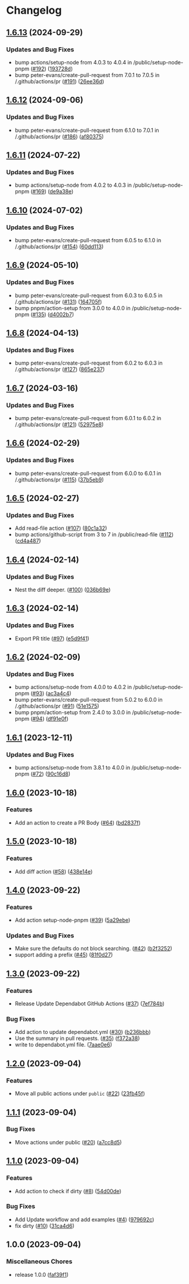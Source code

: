 # Changelog

## [1.6.13](https://github.com/streetsidesoftware/actions/compare/v1.6.12...v1.6.13) (2024-09-29)


### Updates and Bug Fixes

* bump actions/setup-node from 4.0.3 to 4.0.4 in /public/setup-node-pnpm ([#192](https://github.com/streetsidesoftware/actions/issues/192)) ([193728d](https://github.com/streetsidesoftware/actions/commit/193728d46b4587bee4656ec2de7f7753cfac5b05))
* bump peter-evans/create-pull-request from 7.0.1 to 7.0.5 in /.github/actions/pr ([#191](https://github.com/streetsidesoftware/actions/issues/191)) ([26ee36d](https://github.com/streetsidesoftware/actions/commit/26ee36d7f2ff83fe33aafb2e7d42485077a044c9))

## [1.6.12](https://github.com/streetsidesoftware/actions/compare/v1.6.11...v1.6.12) (2024-09-06)


### Updates and Bug Fixes

* bump peter-evans/create-pull-request from 6.1.0 to 7.0.1 in /.github/actions/pr ([#186](https://github.com/streetsidesoftware/actions/issues/186)) ([af80375](https://github.com/streetsidesoftware/actions/commit/af803752f9d73c3f855ae4de08509bd02b44174a))

## [1.6.11](https://github.com/streetsidesoftware/actions/compare/v1.6.10...v1.6.11) (2024-07-22)


### Updates and Bug Fixes

* bump actions/setup-node from 4.0.2 to 4.0.3 in /public/setup-node-pnpm ([#169](https://github.com/streetsidesoftware/actions/issues/169)) ([de9a38e](https://github.com/streetsidesoftware/actions/commit/de9a38e86cace315c2a6ee5868c0cc1571ffc1f8))

## [1.6.10](https://github.com/streetsidesoftware/actions/compare/v1.6.9...v1.6.10) (2024-07-02)


### Updates and Bug Fixes

* bump peter-evans/create-pull-request from 6.0.5 to 6.1.0 in /.github/actions/pr ([#154](https://github.com/streetsidesoftware/actions/issues/154)) ([60dd113](https://github.com/streetsidesoftware/actions/commit/60dd113575d89dc7b601f6ce3e7962396cd17d93))

## [1.6.9](https://github.com/streetsidesoftware/actions/compare/v1.6.8...v1.6.9) (2024-05-10)


### Updates and Bug Fixes

* bump peter-evans/create-pull-request from 6.0.3 to 6.0.5 in /.github/actions/pr ([#131](https://github.com/streetsidesoftware/actions/issues/131)) ([164705f](https://github.com/streetsidesoftware/actions/commit/164705f3c8b5b2c54cae2111f01d4016152ad181))
* bump pnpm/action-setup from 3.0.0 to 4.0.0 in /public/setup-node-pnpm ([#135](https://github.com/streetsidesoftware/actions/issues/135)) ([d4002b7](https://github.com/streetsidesoftware/actions/commit/d4002b7833dd20215f03ce09bfd95de56bd5c211))

## [1.6.8](https://github.com/streetsidesoftware/actions/compare/v1.6.7...v1.6.8) (2024-04-13)


### Updates and Bug Fixes

* bump peter-evans/create-pull-request from 6.0.2 to 6.0.3 in /.github/actions/pr ([#127](https://github.com/streetsidesoftware/actions/issues/127)) ([865e237](https://github.com/streetsidesoftware/actions/commit/865e237c41ef2aac69e382326e617725087e37bc))

## [1.6.7](https://github.com/streetsidesoftware/actions/compare/v1.6.6...v1.6.7) (2024-03-16)


### Updates and Bug Fixes

* bump peter-evans/create-pull-request from 6.0.1 to 6.0.2 in /.github/actions/pr ([#121](https://github.com/streetsidesoftware/actions/issues/121)) ([52975e8](https://github.com/streetsidesoftware/actions/commit/52975e8b6e3592a2b707c528845b2b34053d7e23))

## [1.6.6](https://github.com/streetsidesoftware/actions/compare/v1.6.5...v1.6.6) (2024-02-29)


### Updates and Bug Fixes

* bump peter-evans/create-pull-request from 6.0.0 to 6.0.1 in /.github/actions/pr ([#115](https://github.com/streetsidesoftware/actions/issues/115)) ([37b5eb9](https://github.com/streetsidesoftware/actions/commit/37b5eb9618bdaff1a5b8eb8dd7a0cfcf8eaf1dbe))

## [1.6.5](https://github.com/streetsidesoftware/actions/compare/v1.6.4...v1.6.5) (2024-02-27)


### Updates and Bug Fixes

* Add read-file action ([#107](https://github.com/streetsidesoftware/actions/issues/107)) ([80c1a32](https://github.com/streetsidesoftware/actions/commit/80c1a325954ac7ee1fe76c5c8f26f0231abf13a4))
* bump actions/github-script from 3 to 7 in /public/read-file ([#112](https://github.com/streetsidesoftware/actions/issues/112)) ([cd4a487](https://github.com/streetsidesoftware/actions/commit/cd4a4877f3255ea09743725185b64ef6aa28e09e))

## [1.6.4](https://github.com/streetsidesoftware/actions/compare/v1.6.3...v1.6.4) (2024-02-14)


### Updates and Bug Fixes

* Nest the diff deeper. ([#100](https://github.com/streetsidesoftware/actions/issues/100)) ([036b69e](https://github.com/streetsidesoftware/actions/commit/036b69e8bf0c7a1c251644151dab93752da3f466))

## [1.6.3](https://github.com/streetsidesoftware/actions/compare/v1.6.2...v1.6.3) (2024-02-14)


### Updates and Bug Fixes

* Export PR title ([#97](https://github.com/streetsidesoftware/actions/issues/97)) ([e5d9f41](https://github.com/streetsidesoftware/actions/commit/e5d9f4129a35484b0a431f83d657228c92f2e639))

## [1.6.2](https://github.com/streetsidesoftware/actions/compare/v1.6.1...v1.6.2) (2024-02-09)


### Updates and Bug Fixes

* bump actions/setup-node from 4.0.0 to 4.0.2 in /public/setup-node-pnpm ([#93](https://github.com/streetsidesoftware/actions/issues/93)) ([ac3a4c4](https://github.com/streetsidesoftware/actions/commit/ac3a4c4f1dff43a5b95e0a865810f3ea900c03ed))
* bump peter-evans/create-pull-request from 5.0.2 to 6.0.0 in /.github/actions/pr ([#91](https://github.com/streetsidesoftware/actions/issues/91)) ([51e1575](https://github.com/streetsidesoftware/actions/commit/51e1575852def9c75b6e38653b56bbee652ab084))
* bump pnpm/action-setup from 2.4.0 to 3.0.0 in /public/setup-node-pnpm ([#94](https://github.com/streetsidesoftware/actions/issues/94)) ([df91e0f](https://github.com/streetsidesoftware/actions/commit/df91e0f1d064bd9ea145508fab917479f2235e9b))

## [1.6.1](https://github.com/streetsidesoftware/actions/compare/v1.6.0...v1.6.1) (2023-12-11)


### Updates and Bug Fixes

* bump actions/setup-node from 3.8.1 to 4.0.0 in /public/setup-node-pnpm ([#72](https://github.com/streetsidesoftware/actions/issues/72)) ([90c16d8](https://github.com/streetsidesoftware/actions/commit/90c16d88fc8bfb09c4986691f57270a76dc135d0))

## [1.6.0](https://github.com/streetsidesoftware/actions/compare/v1.5.0...v1.6.0) (2023-10-18)


### Features

* Add an action to create a PR Body ([#64](https://github.com/streetsidesoftware/actions/issues/64)) ([bd2837f](https://github.com/streetsidesoftware/actions/commit/bd2837f4966a884328a75bb1ac9c1890ef5559ae))

## [1.5.0](https://github.com/streetsidesoftware/actions/compare/v1.4.0...v1.5.0) (2023-10-18)


### Features

* Add diff action ([#58](https://github.com/streetsidesoftware/actions/issues/58)) ([438e14e](https://github.com/streetsidesoftware/actions/commit/438e14e0924267db8108659c50188e85d9456bb4))

## [1.4.0](https://github.com/streetsidesoftware/actions/compare/v1.3.0...v1.4.0) (2023-09-22)


### Features

* Add action setup-node-pnpm ([#39](https://github.com/streetsidesoftware/actions/issues/39)) ([5a29ebe](https://github.com/streetsidesoftware/actions/commit/5a29ebefff78d1bd12ffc7d3111776faf6d13196))


### Updates and Bug Fixes

* Make sure the defaults do not block searching. ([#42](https://github.com/streetsidesoftware/actions/issues/42)) ([b2f3252](https://github.com/streetsidesoftware/actions/commit/b2f3252e02e3853dd470e1ea8110e4768b761719))
* support adding a prefix ([#45](https://github.com/streetsidesoftware/actions/issues/45)) ([81f0d27](https://github.com/streetsidesoftware/actions/commit/81f0d2758a709b466cf119a85d4aa9f1af0a49f9))

## [1.3.0](https://github.com/streetsidesoftware/actions/compare/v1.2.0...v1.3.0) (2023-09-22)


### Features

* Release Update Dependabot GitHub Actions ([#37](https://github.com/streetsidesoftware/actions/issues/37)) ([7ef784b](https://github.com/streetsidesoftware/actions/commit/7ef784b49332a4b876c011e0110ef6fd6f887c38))


### Bug Fixes

* Add action to update dependabot.yml ([#30](https://github.com/streetsidesoftware/actions/issues/30)) ([b236bbb](https://github.com/streetsidesoftware/actions/commit/b236bbb508b685ff2d24e8df1abb1294a28bf521))
* Use the summary in pull requests. ([#35](https://github.com/streetsidesoftware/actions/issues/35)) ([f372a38](https://github.com/streetsidesoftware/actions/commit/f372a384ebf405c8c58237e67e9b41550a03a24e))
* write to dependabot.yml file. ([7aae0e6](https://github.com/streetsidesoftware/actions/commit/7aae0e637afbd9c789aee59982849d6e5c81ae6e))

## [1.2.0](https://github.com/streetsidesoftware/actions/compare/v1.1.1...v1.2.0) (2023-09-04)


### Features

* Move all public actions under `public` ([#22](https://github.com/streetsidesoftware/actions/issues/22)) ([23fb45f](https://github.com/streetsidesoftware/actions/commit/23fb45fd317f7549b1621e603101341312e43740))

## [1.1.1](https://github.com/streetsidesoftware/actions/compare/v1.1.0...v1.1.1) (2023-09-04)


### Bug Fixes

* Move actions under public ([#20](https://github.com/streetsidesoftware/actions/issues/20)) ([a7cc8d5](https://github.com/streetsidesoftware/actions/commit/a7cc8d57346d52e02c1fcad4a47f728b6b3e0eca))

## [1.1.0](https://github.com/streetsidesoftware/actions/compare/v1.0.0...v1.1.0) (2023-09-04)


### Features

* Add action to check if dirty ([#8](https://github.com/streetsidesoftware/actions/issues/8)) ([54d00de](https://github.com/streetsidesoftware/actions/commit/54d00de5c6fe144f1ff437c171ed4263ae2e8be3))


### Bug Fixes

* Add Update workflow and add examples ([#4](https://github.com/streetsidesoftware/actions/issues/4)) ([979692c](https://github.com/streetsidesoftware/actions/commit/979692c63151b74a8b0970083c089c128d714d06))
* fix dirty ([#10](https://github.com/streetsidesoftware/actions/issues/10)) ([31ca4d6](https://github.com/streetsidesoftware/actions/commit/31ca4d66b865aba36cd8661f7917d1e0ec17e4d3))

## 1.0.0 (2023-09-04)


### Miscellaneous Chores

* release 1.0.0 ([faf39f1](https://github.com/streetsidesoftware/actions/commit/faf39f17fa9f829e110717ceadc6da4d5f98dd45))
